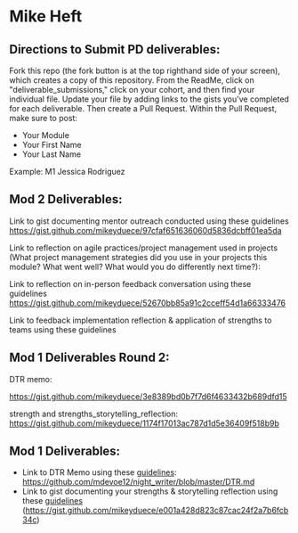 # Mike Heft

## Directions to Submit PD deliverables:
Fork this repo (the fork button is at the top righthand side of your screen), which creates a copy of this repository. From the ReadMe, click on "deliverable_submissions," click on your cohort, and then find your individual file. Update your file by adding links to the gists you've completed for each deliverable. Then create a Pull Request. Within the Pull Request, make sure to post:

* Your Module
* Your First Name
* Your Last Name

Example: M1 Jessica Rodriguez

## Mod 2 Deliverables:
Link to gist documenting mentor outreach conducted using these guidelines
https://gist.github.com/mikeyduece/97cfaf651636060d5836dcbff01ea5da

Link to reflection on agile practices/project management used in projects (What project management strategies did you use in your projects this module? What went well? What would you do differently next time?):

Link to reflection on in-person feedback conversation using these guidelines
https://gist.github.com/mikeyduece/52670bb85a91c2cceff54d1a66333476

Link to feedback implementation reflection & application of strengths to teams using these guidelines



## Mod 1 Deliverables Round 2:

DTR memo:

https://gist.github.com/mikeyduece/3e8389bd0b7f7d6f4633432b689dfd15

strength and strengths_storytelling_reflection:
https://gist.github.com/mikeyduece/1174f17013ac787d1d5e36409f518b9b




## Mod 1 Deliverables:
* Link to DTR Memo using these [guidelines](https://github.com/turingschool/career-development-curriculum/blob/master/module_one/dtr_guidelines_memo.md): https://github.com/mdevoe12/night_writer/blob/master/DTR.md
* Link to gist documenting your strengths & storytelling reflection using these [guidelines](https://github.com/turingschool/career-development-curriculum/blob/master/module_one/strengths_storytelling_reflection.md)
(https://gist.github.com/mikeyduece/e001a428d823c87cac24f2a7b6fcb34c)
